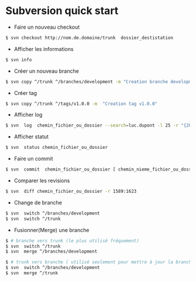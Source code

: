 # Subversion quick start

- Faire un nouveau checkout 

```bash
$ svn checkout http://nom.de.domaine/trunk  dossier_destistation
```

- Afficher les informations

```bash
$ svn info
```
- Créer un nouveau branche 

```bash
$ svn copy ^/trunk ^/branches/development -m "Creation branche development"
```
- Créer tag

```bash
$ svn copy ^/trunk ^/tags/v1.0.0 -m  "Creation tag v1.0.0"
```

- Afficher log

```bash
$ svn  log  chemin_fichier_ou_dossier --search=luc.dupont -l 25 -r "{2021-02-05}:{2021-02-10}" # ou -r 10248:19268
```

- Afficher statut

```bash
$ svn  status chemin_fichier_ou_dossier 
```
- Faire un commit 

```bash
$ svn  commit  chemin_fichier_ou_dossier [ chemin_nieme_fichier_ou_dossier ]  -m "Tache-1 : Mise à jour ...."
```
- Comparer les revisions

```bash
$ svn  diff chemin_fichier_ou_dossier -r 1589:1623 
```
- Change de branche

```bash
$ svn  switch ^/branches/development
$ svn  switch ^/trunk
```
- Fusionner(Merge) une branche

```bash
$ # branche vers trunk (le plus utilisé fréquement)
$ svn  switch ^/trunk
$ svn  merge ^/branches/development

```

```bash
$ # trunk vers branche ( utilisé seulement pour mettre à jour la branche)
$ svn  switch ^/branches/development
$ svn  merge ^/trunk
```
